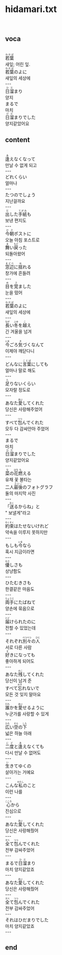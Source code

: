 <h1>hidamari.txt</h1><br>
<h2>voca</h2><br>
<Ruby>若葉<rt>わかば</rt></Ruby><br>
새잎; 어린 잎.<br>
<Ruby>若葉<rt>わかば</rt></Ruby>のよに<br>
새잎의 세상에<br>
---<br>
<Ruby>日溜<rt>ひだ</rt></Ruby>まり<br>
양지<br>
まるで<br>
마치<br>
<Ruby>日溜<rt>ひだ</rt></Ruby>まりでした<br>
양지같았어요<br>
<h2>content</h2><br>
<Ruby>逢<rt>あ</rt></Ruby>えなくなって<br>
만날 수 없게 되고<br>
---<br>
どれくらい<br>
얼마나<br>
---<br>
たつのでしょう<br>
지난걸까요<br>
---<br>
<Ruby>出<rt>だ</rt></Ruby>した<Ruby>手紙<rt>てがみ</rt></Ruby>も<br>
보낸 편지도<br>
---<br>
<Ruby>今朝<rt>けさ</rt></Ruby>ポストに<br>
오늘 아침 포스트로<br>
<Ruby>舞<rt>ま</rt></Ruby>い<Ruby>戻<rt>もど</rt></Ruby>った<br>
되돌아왔어<br>
---<br>
<Ruby>窓辺<rt>まどべ</rt></Ruby>に<Ruby>揺<rt>ゆ</rt></Ruby>れる<br>
창가에 흔들려<br>
---<br>
<Ruby>目<rt>め</rt></Ruby>を<Ruby>覚<rt>さ</rt></Ruby>ました<br>
눈을 떴어<br>
---<br>
<Ruby>若葉<rt>わかば</rt></Ruby>のよに<br>
새잎의 세상에<br>
---<br>
<Ruby>長<rt>なが</rt></Ruby>い<Ruby>冬<rt>ふゆ</rt></Ruby>を<Ruby>越<rt>こ</rt></Ruby>え<br>
긴 겨울을 넘겨<br>
---<br>
<Ruby>今<rt>いま</rt></Ruby>ごろ<Ruby>気<rt>き</rt></Ruby>づくなんて<br>
이제야 깨닫다니<br>
---<br>
どんなに<Ruby>言葉<rt>ことば</rt></Ruby>にしても<br>
얼마나 말로 해도<br>
---<br>
<Ruby>足<rt>た</rt></Ruby>りないくらい<br>
모자랄 정도로<br>
---<br>
あなた<Ruby>愛<rt>あい</rt></Ruby>してくれた<br>
당신은 사랑해주었어<br>
---<br>
すべて<Ruby>包<rt>つつ</rt></Ruby>んでくれた<br>
모두 다 감싸안아 주었어<br>
---<br>
まるで<br>
마치<br>
<Ruby>日溜<rt>ひだ</rt></Ruby>まりでした<br>
양지같았어요<br>
---<br>
<Ruby>菜<rt>な</rt></Ruby>の<Ruby>花<rt>はな</rt></Ruby><Ruby>燃<rt>も</rt></Ruby>える<br>
유채 꽃 불타는<br>
二人<Ruby>最後<rt>さいご</rt></Ruby>のフォトグラフ<br>
둘의 마지막 사진<br>
---<br>
「<Ruby>送<rt>おく</rt></Ruby>るからね」と<br>
" 보낼게"라고<br>
---<br>
<Ruby>約束<rt>やくそく</rt></Ruby>はたせないけれど<br>
약속을 이루지 못하지만<br>
---<br>
もしも<Ruby>今<rt>いま</rt></Ruby>なら<br>
혹시 지금이라면<br>
---<br>
<Ruby>優<rt>やさ</rt></Ruby>しさも<br>
상냥함도<br>
---<br>
ひたむきさも<br>
한결같은 마음도<br>
---<br>
<Ruby>両手<rt>りょうて</rt></Ruby>にたばねて<br>
양손에 묶음으로<br>
---<br>
<Ruby>届<rt>とど</rt></Ruby>けられたのに<br>
전할 수 있었는데<br>
---<br>
それぞれ<Ruby>別々<rt>べつべつ</rt></Ruby>の<Ruby>人<rt>ひと</rt></Ruby><br>
서로 다른 사람<br>
<Ruby>好<rt>す</rt></Ruby>きになっても<br>
좋아하게 되어도<br>
---<br>
あなた<Ruby>残<rt>のこ</rt></Ruby>してくれた<br>
당신이 남겨 준<br>
すべて<Ruby>忘<rt>わす</rt></Ruby>れないで<br>
모든 것 잊지 말아요<br>
---<br>
<Ruby>誰<rt>だれ</rt></Ruby>かを<Ruby>愛<rt>あい</rt></Ruby>せるように<br>
누군가를 사랑할 수 있게<br>
---<br>
<Ruby>広<rt>ひろ</rt></Ruby>い<Ruby>空<rt>そら</rt></Ruby>の<Ruby>下<rt>した</rt></Ruby><br>
넓은 하늘 아래<br>
---<br>
<Ruby>二度<rt>にど</rt></Ruby>と<Ruby>逢<rt>あ</rt></Ruby>えなくても<br>
다시 만날 수 없어도<br>
---<br>
<Ruby>生<rt>い</rt></Ruby>きてゆくの<br>
살아가는 거예요<br>
---<br>
こんな<Ruby>私<rt>わたし</rt></Ruby>のこと<br>
이런 나를<br>
---<br>
<Ruby>心<rt>こころ</rt></Ruby>から<br>
진심으로<br>
---<br>
あなた<Ruby>愛<rt>あい</rt></Ruby>してくれた<br>
당신은 사랑해줬어<br>
---<br>
<Ruby>全<rt>すべ</rt></Ruby>て<Ruby>包<rt>つつ</rt></Ruby>んでくれた<br>
전부 감싸주었어<br>
---<br>
まるで<Ruby>日溜<rt>ひだ</rt></Ruby>まり<br>
마치 양지같았죠<br>
---<br>
あなた<Ruby>愛<rt>あい</rt></Ruby>してくれた<br>
당신은 사랑해줬어<br>
---<br>
<Ruby>全<rt>すべ</rt></Ruby>て<Ruby>包<rt>つつ</rt></Ruby>んでくれた<br>
전부 감싸주었어<br>
---<br>
それはひだまりでした<br>
마치 양지같았죠<br>
---<br>
<h2>end</h2><br>
